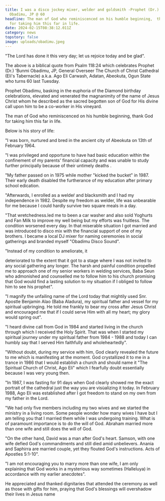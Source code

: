 ```yaml
---
title: I was a disco jockey mixer, welder and goldsmith -Prophet (Dr.) 'Bunmi
  Obadimu, JP @ 60
headline: The man of God who reminiscenced on his humble beginning,  thank God
  for taking him this far in life.
date: 2024-02-15T08:38:12.011Z
category: news
topstory: false
image: uploads/obadimu.jpeg
---
```

"The Lord has done it this very day; let us rejoice today and be glad". 



The above is a biblical quote from Psalm 118:24 which celebrates Prophet (Dr.) 'Bunmi Obadimu, JP, General Overseer The Church of Christ Cathedral (Eli's Tabernacle) a.k.a. Ago Eli Carwash, Adatan, Abeokuta, Ogun State who turns 60 last Tuesday.



Prophet Obadimu, basking in the euphoria of the Diamond birthday celebrations, elevated and venerated the magnanimity of the name of Jesus Christ whom he described as the sacred begotten son of God for His divine call upon him to be a co-worker in His vineyard.



The man of God who reminiscenced on his humble beginning,  thank God for taking him this far in life.



Below is his story of life: 



"I was born, nurtured and bred in the ancient city of Abeokuta on 13th of February 1964.



"I was privileged and opportune to have had basic education within the confinement of my parents' financial capacity and was unable to study further principally because of their untimely deaths .



"My father passed on in 1975 while mother "kicked the bucket" in 1987. Their early death disabled the furtherance of my education after primary school edication.



"Afterwards, I enrolled as a weldeŕ and blacksmith and I had my independence in 1982. Despite my freedom as welder, life was unbearable for me because I could hardly survive two square meals in a day.



"That wretchedness.led me to been a car washer and also sold Yoghurts and Fan Milk to improve my well being but my efforts was fruitless. The condition worsened every day. In that miserable situation  I got married and was introduced  to  disco mix with the financial support  of one of my brothers. I became a local DJ mixer for naming ceremonies in social gatherings and branded myself "Obadimu Disco Sound".



"Instead of my condition to ameliorate,  it

deteriorated to the extent that it got to a stage where I was not invited to any social gathering any longer. The harsh and painful condition propelled me  to approach one of my senior workers in welding services, Baba Seun who admonished and counselled me to follow him to his church promising that God would find a lasting solution to my situation if I obliged to follow him to see his prophet".



"I magnify the unfailing name of the Lord today that mightily used Snr. Apostle Benjamin Alao (Baba Aladura), my spiritual father and vessel for my spiritual upbringing. He told me frankly to bear my cross after Jesus Christ and encouraged me that if I could serve Him with all my heart; my glory would spring out".



"I heard divine call from God in 1984 and started living in the church through which I received the Holy Spirit. That was when I started my spiritual  journey under my spiritual father from 1984 - 1988 and today I can humbly say that I served Him faithfully and wholeheartedly".



"Without doubt, during my service with him, God clearly revealed the future to me which is manifesting at the moment.  God crystallized it to me in a trance in 1986 that I would establish a church and should name it "The Spiritual Church of Christ, Ago Eli" which I fearfully doubt essentially because I was very young  then.



"In 1987, I was fasting for 91 days when God clearly showed me the exact portrait of the cathedral just the way you are visùalizing it today. In February 1988, Ago Eli was established after I got freedom to stand on my own from my father in the Lord. 



"We had only five members including my two wives and we started the ministry  in a living room. Some people wonder how many wives  I have but I am telling you that I married them while I was undergoing training.  What is  of paramount importance is to do the will of God. Abraham married more than one wife and still does the will of God. 



"On the other hand, David was a man after God's heart. Samson, with one wife defied God's commandments and still died amid unbelievers. Anania and Saphirra are married couple, yet they flouted God's instructions.  Acts of Apostles 5:1-10".



"I am not encouraging you to marry more than one wife, I am only explaining that God works in a mysterious way sometimes (Halleluya) in accordance with my earlier anecdotes".



He appreciated and thanked dignitaries that attended the ceremony as well as those with gifts for him,  praying that God's blessings will overshadow their lives in Jesus name
